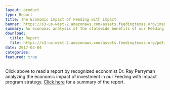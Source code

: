 ```yaml
---
layout: product
type: Report
title: The Economic Impact of Feeding with Impact
banner: https://s3-us-west-2.amazonaws.com/assets.feedingtexas.org/images/banners/banner-02.jpg
summary: An economic analysis of the statewide benefits of our Feeding with Impact program strategy. 
download:
  title: Report
  file: https://s3-us-west-2.amazonaws.com/assets.feedingtexas.org/pdf/Perryman-Analysis-Feeding-With-Impact.pdf
date: 2017-02-04
categories:
featured: true
---
```

Click above to read a report by recognized economist Dr. Ray Perryman analyzing the economic impact of investment in our Feeding with Impact program strategy. [Click here](https://s3-us-west-2.amazonaws.com/assets.feedingtexas.org/pdf/Perryman-Analysis-Executive-Summary.pdf) for a summary of the report.
